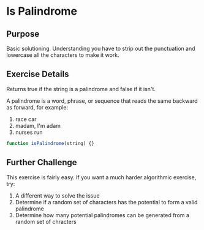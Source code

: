 # Is Palindrome

## Purpose
Basic solutioning. Understanding you have to strip out the punctuation and lowercase
all the characters to make it work.

## Exercise Details
Returns true if the string is a palindrome and false if it isn't.

A palindrome is a word, phrase, or sequence that reads the same backward as forward, for example:

1. race car
2. madam, I'm adam
3. nurses run

```js
function isPalindrome(string) {}
```

## Further Challenge
This exercise is fairly easy. If you want a much harder algorithmic exercise, try:
1. A different way to solve the issue
2. Determine if a random set of characters has the potential to form a valid palindrome
3. Determine how many potential palindromes can be generated from a random set of chracters
